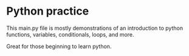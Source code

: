 # Python practice

This main.py file is mostly demonstrations of an introduction to python functions, variables, conditionals, loops, and more.

Great for those beginning to learn python.
